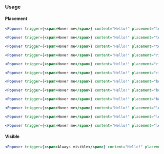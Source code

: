 ### Usage

#### Placement

```jsx
<Popover trigger={<span>Hover me</span>} content="Hello!" placement="top-left" />
```

```jsx
<Popover trigger={<span>Hover me</span>} content="Hello!" placement="top" />
```

```jsx
<Popover trigger={<span>Hover me</span>} content="Hello!" placement="top-right" />
```

```jsx
<Popover trigger={<span>Hover me</span>} content="Hello!" placement="right-top" />
```

```jsx
<Popover trigger={<span>Hover me</span>} content="Hello!" placement="right" />
```

```jsx
<Popover trigger={<span>Hover me</span>} content="Hello!" placement="right-bottom" />
```

```jsx
<Popover trigger={<span>Hover me</span>} content="Hello!" placement="bottom-right" />
```

```jsx
<Popover trigger={<span>Hover me</span>} content="Hello!" placement="bottom" />
```

```jsx
<Popover trigger={<span>Hover me</span>} content="Hello!" placement="bottom-left" />
```

```jsx
<Popover trigger={<span>Hover me</span>} content="Hello!" placement="left-bottom" />
```

```jsx
<Popover trigger={<span>Hover me</span>} content="Hello!" placement="left" />
```

```jsx
<Popover trigger={<span>Hover me</span>} content="Hello!" placement="left-top" />
```

#### Visible

```jsx
<Popover trigger={<span>Always visible</span>} content="Hello!" placement="right-top" visible />
```
